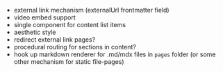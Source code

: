 - external link mechanism (externalUrl frontmatter field)
- video embed support
- single component for content list items
- aesthetic style
- redirect external link pages?
- procedural routing for sections in content?
- hook up markdown renderer for .md/mdx files in `pages` folder (or some other mechanism for static file-pages)
